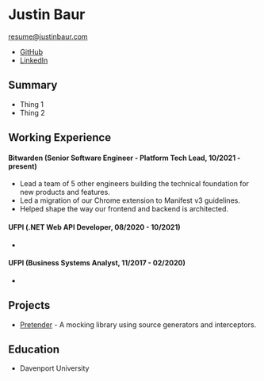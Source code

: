 # Justin Baur

resume@justinbaur.com

- [GitHub](https://github.com/justindbaur)
- [LinkedIn](https://www.linkedin.com/in/justinbaur/)

## Summary
- Thing 1
- Thing 2

## Working Experience

#### Bitwarden (Senior Software Engineer - Platform Tech Lead, 10/2021 - present)

- Lead a team of 5 other engineers building the technical foundation for new products and features.
- Led a migration of our Chrome extension to Manifest v3 guidelines.
- Helped shape the way our frontend and backend is architected.

#### UFPI (.NET Web API Developer, 08/2020 - 10/2021)

- 

#### UFPI (Business Systems Analyst, 11/2017 - 02/2020)

- 

## Projects

- [Pretender](https://github.com/justindbaur/pretender) - A mocking library using source generators and interceptors.

## Education

- Davenport University
